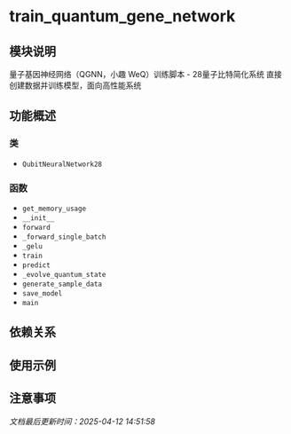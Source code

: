 # train_quantum_gene_network

## 模块说明
量子基因神经网络（QGNN，小趣 WeQ）训练脚本 - 28量子比特简化系统
直接创建数据并训练模型，面向高性能系统

## 功能概述

### 类

- `QubitNeuralNetwork28`

### 函数

- `get_memory_usage`
- `__init__`
- `forward`
- `_forward_single_batch`
- `_gelu`
- `train`
- `predict`
- `_evolve_quantum_state`
- `generate_sample_data`
- `save_model`
- `main`

## 依赖关系

## 使用示例

## 注意事项

*文档最后更新时间：2025-04-12 14:51:58*